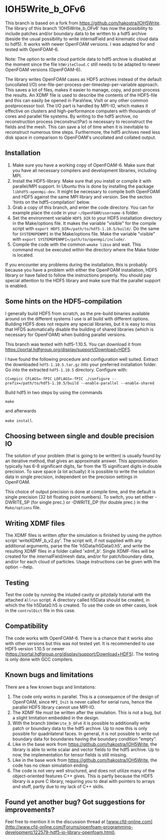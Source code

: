 IOH5Write_b_OFv6
===============

This branch is based on a fork from https://github.com/hakostra/IOH5Write. The library of this branch 'IOH5Write_b_OFv6' has now the possibility to include patches and/or boundary data to be written to a hdf5 archive (beside the usual possibility to write internalField and kinematic cloud data to hdf5). It works with newer OpenFOAM versions. I was adapted for and tested with OpenFOAM-6.

Note: The option to write cloud particle data to hdf5 archive is disabled at the moment since the file ``h5WriteCloud.C`` still needs to be adapted to newer OpenFOAM versions (OpenFOAM-6).

The library writes OpenFOAM cases as HDF5 archives instead of the default (uncollated I/O) one-file-per-process-per-timestep-per-variable approach. This saves a lot of files, makes it easier to manage, copy, and post-process the results. An XDMF file is used to describe the contents of the HDF5-file and this can easily be opened in ParaView, VisIt or any other common postprocessor tool. The I/O part is handled by MPI-IO, which makes it effective on clusters and high-performance computers with thousands of cores and parallel file systems. By writing to the hdf5 archive, no reconstruction process (reconstructPar) is necessary to reconstruct the fields and the mesh. This can save a lot of time when it is inevitable to reconstruct numerous time steps. Furthermore, the hdf5 archives need less disk space in comparison to OpenFOAM's uncollated and collated output.


Installation
------------
1. Make sure you have a working copy of OpenFOAM-6. Make sure that you have all necessary compilers and development libraries, including MPI. 
2. Install the HDF5-library. Make sure that you install or compile it with parallel/MPI support. In Ubuntu this is done by installing the package ``libhdf5-openmpi-dev``. It might be necessary to compile both OpenFOAM and HDF5 against the same MPI library and version. See the section 'hints on the hdf5-compilation' below.
3. Grab a copy of this branch, and enter the code directory. You can for example place the code in your ``~/OpenFOAM/username-6`` folder.
4. Set the environment variable ``HDF5_DIR`` to your HDF5 installation directory in the Make/options file. It makes the variable "visible" for the compile script with ``export HDF5_DIR=/path/to/hdf5-1.10.5/build/``. Do the same for ``SYSTEMOPENMPI`` in the Make/options file. Make the variable "visible" with ``export SYSTEMOPENMPI=/path/to/openmpi/include/``.
5. Compile the code with the common ``wmake libso`` and wait. This command must be executed within the directory where the Make folder is located.

If you encounter any problems during the installation, this is probably because you have a problem with either the OpenFOAM installation, HDF5 library or have failed to follow the instructions properly. You should pay special attention to the HDF5 library and make sure that the parallel support is enabled.


Some hints on the HDF5-compilation
----------------------------------
I generally build HDF5 from scratch, as the pre-build binaries available around on the different systems I use is all build with different options. Building HDF5 does not require any special libraries, but it is easy to miss that HFD5 automatically disable the building of shared libraries (which is necessary for OpenFOAM) when building parallel versions.

This branch was tested with hdf5-1.10.5. You can download it from https://portal.hdfgroup.org/display/support/Download+HDF5.

I have found the following procedure and configuration well suited.
Extract the downloaded ``hdf5-1.10.5.tar.gz`` into your preferred installation folder.
Go into the extracted ``hdf5-1.10.5`` directory.
Configure with:

``CC=mpicc CFLAGS=-fPIC LDFLAGS=-fPIC ./configure --prefix=/path/to/hdf5-1.10.5/build --enable-parallel --enable-shared``

Build hdf5 in two steps by using the commands 

``make`` 

and afterwards 

``make install``.


Choosing between single and double precision IO
-----------------------------------------------
The solution of your problem (that is going to be written) is usually found by an iterative method, that gives an approximate answer. This approximation typically has 6-8 significant digits, far from the 15 significant digits in double precision. To save space (a lot actually) it is possible to write the solution data in single precision, independent on the precision settings in OpenFOAM.

This choice of output precision is done at compile time, and the default is single precision (32 bit floating point numbers). To switch, you set either -DWRITE_SP (for single prec.) or -DWRITE_DP (for double prec.) in the ``Make/options`` file. 


Writing XDMF files
------------------
The XDMF files is written *after* the simulation is finished by using the python script 'writeXDMF_b_v2.py'. The script will, if not supplied with any additional arguments, parse the file 'h5Data/h5Data0.h5', and write the resulting XDMF files in a folder called 'xdmf_b'. Single XDMF-files will be created for the internalField/mesh data, and/or for patch/boundary data, and/or for each cloud of particles. Usage instructions can be given with the option --help.


Testing
-------
Test the code by running the inluded cavity or pitzdaily tutorial with the attached ``Allrun`` script. A directory called h5Data should be created, in which the file h5Data0.h5 is created. To use the code on other cases, look in the ``controlDict`` file in this case.


Compatibility
-------------
The code works with OpenFOAM-6. There is a chance that it works also with other versions but this was not tested yet. It is recommended to use HDF5 version 1.10.5 or newer (https://portal.hdfgroup.org/display/support/Download+HDF5). The testing is only done with GCC compilers.


Known bugs and limitations
--------------------------
There are a few known bugs and limitations:

1. The code only works in parallel. This is a consequence of the design of OpenFOAM, since ``MPI_Init`` is never called for serial runs, hence the parallel HDF5 library cannot use MPI-IO.
2. The XDMF file must be written after the simulation. This is not a bug, but a slight limitation embedded in the design.
3. With the branch ``IOH5Write_b_OFv6`` it is possible to additionally write patch or boundary data to the hdf5 archive. Up to now this is only possible for quadrilateral faces. In general, it is not possible to write out boundary data for boundaries having the boundary condition "empty".
4. Like in the base work from https://github.com/hakostra/IOH5Write, the library is able to write scalar and vector fields to the hdf5 archive. Up to now, the implementation for tensor fields is still missing.
5. Like in the base work from https://github.com/hakostra/IOH5Write, the code has no clean simulation ending.
6. The code is not very well structured, and does not utilize many of the object-oriented features C++ gives. This is partly because the HDF5 library is a pure C library, requiring you to deal with pointers to arrays and stuff, partly due to my lack of C++ skills. 


Found yet another bug? Got suggestions for improvements?
----------------------------------------------
Feel free to mention it in the discussion thread at [www.cfd-online.com](http://www.cfd-online.com/Forums/openfoam-programming-development/122579-hdf5-io-library-openfoam.html).

